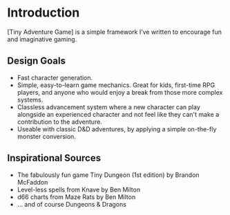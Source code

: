 # Introduction
[Tiny Adventure Game] is a simple framework I’ve written to encourage fun and imaginative gaming.

## Design Goals
- Fast character generation.
- Simple, easy-to-learn game mechanics. Great for kids, first-time RPG players, and anyone who would enjoy a break from those more complex systems.
- Classless advancement system where a new character can play alongside an experienced character and not feel like they can't make a contribution to the adventure.
- Useable with classic D&D adventures, by applying a simple on-the-fly monster conversion.

## Inspirational Sources
- The fabulously fun game Tiny Dungeon (1st edition) by Brandon McFaddon
- Level-less spells from Knave by Ben Milton
- d66 charts from Maze Rats by Ben Milton
- … and of course Dungeons & Dragons
